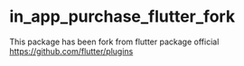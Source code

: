 # in_app_purchase_flutter_fork

This package has been fork from flutter package official https://github.com/flutter/plugins
